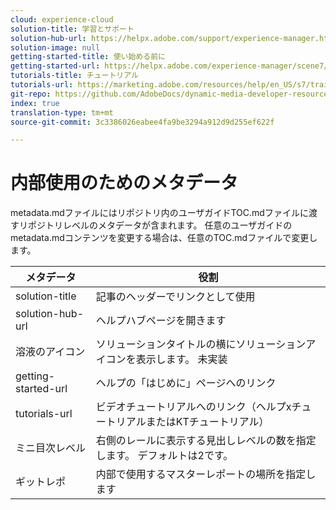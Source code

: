 ```yaml
---
cloud: experience-cloud
solution-title: 学習とサポート
solution-hub-url: https://helpx.adobe.com/support/experience-manager.html
solution-image: null
getting-started-title: 使い始める前に
getting-started-url: https://helpx.adobe.com/experience-manager/scene7/topics/getting-started.html
tutorials-title: チュートリアル
tutorials-url: https://marketing.adobe.com/resources/help/en_US/s7/training-videos/
git-repo: https://github.com/AdobeDocs/dynamic-media-developer-resources.en
index: true
translation-type: tm+mt
source-git-commit: 3c3386026eabee4fa9be3294a912d9d255ef622f

---
```



# 内部使用のためのメタデータ

metadata.mdファイルにはリポジトリ内のユーザガイドTOC.mdファイルに渡すリポジトリレベルのメタデータが含まれます。 任意のユーザガイドのmetadata.mdコンテンツを変更する場合は、任意のTOC.mdファイルで変更します。

| メタデータ | 役割 |
|--- |--- |
| solution-title | 記事のヘッダーでリンクとして使用 |
| solution-hub-url | ヘルプハブページを開きます |
| 溶液のアイコン | ソリューションタイトルの横にソリューションアイコンを表示します。 未実装 |
| getting-started-url | ヘルプの「はじめに」ページへのリンク |
| tutorials-url | ビデオチュートリアルへのリンク（ヘルプxチュートリアルまたはKTチュートリアル） |
| ミニ目次レベル | 右側のレールに表示する見出しレベルの数を指定します。 デフォルトは2です。 |
| ギットレポ | 内部で使用するマスターレポートの場所を指定します |

